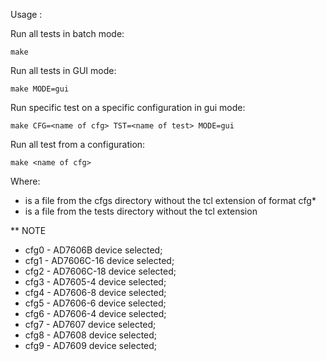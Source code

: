 Usage :

Run all tests in batch mode:

	make


Run all tests in GUI mode:

	make MODE=gui


Run specific test on a specific configuration in gui mode:

	make CFG=<name of cfg> TST=<name of test> MODE=gui


Run all test from a configuration:

	make <name of cfg>


Where:

 * <name of cfg> is a file from the cfgs directory without the tcl extension of format cfg\*
 * <name of test> is a file from the tests directory without the tcl extension

** NOTE
 * cfg0 - AD7606B device selected;
 * cfg1 - AD7606C-16 device selected;
 * cfg2 - AD7606C-18 device selected;
 * cfg3 - AD7605-4 device selected;
 * cfg4 - AD7606-8 device selected;
 * cfg5 - AD7606-6 device selected;
 * cfg6 - AD7606-4 device selected;
 * cfg7 - AD7607 device selected;
 * cfg8 - AD7608 device selected;
 * cfg9 - AD7609 device selected;
